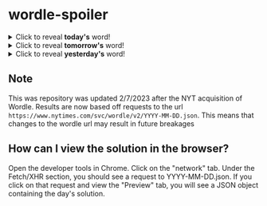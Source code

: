 # wordle-spoiler

<details>
  <summary>Click to reveal <b>today's</b> word!</summary>
  <br>
  <b> pasta </b>
</details>

<details>
  <summary>Click to reveal <b>tomorrow's</b> word!</summary>
  <br>
  <b> scram </b>
</details>

<details>
  <summary>Click to reveal <b>yesterday's</b> word!</summary>
  <br>
  <b> never </b>
</details>

## Note
This was repository was updated 2/7/2023 after the NYT acquisition of Wordle. Results are now based off requests to the url `https://www.nytimes.com/svc/wordle/v2/YYYY-MM-DD.json`. This means that changes to the wordle url may result in future breakages

## How can I view the solution in the browser?
Open the developer tools in Chrome. Click on the "network" tab. Under the Fetch/XHR section, you should see a request to YYYY-MM-DD.json. If you click on that request and view the "Preview" tab, you will see a JSON object containing the day's solution.